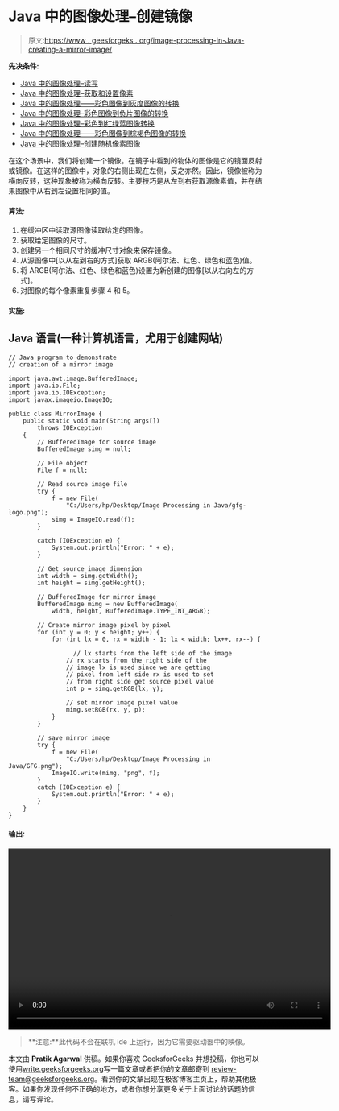 # Java 中的图像处理–创建镜像

> 原文:[https://www . geesforgeks . org/image-processing-in-Java-creating-a-mirror-image/](https://www.geeksforgeeks.org/image-processing-in-java-creating-a-mirror-image/)

**先决条件:**

*   [Java 中的图像处理–读写](https://www.geeksforgeeks.org/image-processing-in-java-read-and-write/)
*   [Java 中的图像处理–获取和设置像素](https://www.geeksforgeeks.org/image-processing-in-java-get-and-set-pixels/)
*   [Java 中的图像处理——彩色图像到灰度图像的转换](https://www.geeksforgeeks.org/image-processing-in-java-colored-image-to-grayscale-image-conversion/)
*   [Java 中的图像处理–彩色图像到负片图像的转换](https://www.geeksforgeeks.org/image-processing-in-java-colored-image-to-negative-image-conversion/)
*   [Java 中的图像处理–彩色到红绿蓝图像转换](https://www.geeksforgeeks.org/image-processing-in-java-colored-to-red-green-blue-image-conversion/)
*   [Java 中的图像处理——彩色图像到棕褐色图像的转换](https://www.geeksforgeeks.org/image-processing-in-java-colored-image-to-sepia-image-conversion/)
*   [Java 中的图像处理–创建随机像素图像](https://www.geeksforgeeks.org/image-processing-in-java-creating-a-random-pixel-image/)

在这个场景中，我们将创建一个镜像。在镜子中看到的物体的图像是它的镜面反射或镜像。在这样的图像中，对象的右侧出现在左侧，反之亦然。因此，镜像被称为横向反转，这种现象被称为横向反转。主要技巧是从左到右获取源像素值，并在结果图像中从右到左设置相同的值。

#### **算法:**

1.  在缓冲区中读取源图像读取给定的图像。
2.  获取给定图像的尺寸。
3.  创建另一个相同尺寸的缓冲尺寸对象来保存镜像。
4.  从源图像中[以从左到右的方式]获取 ARGB(阿尔法、红色、绿色和蓝色)值。
5.  将 ARGB(阿尔法、红色、绿色和蓝色)设置为新创建的图像[以从右向左的方式]。
6.  对图像的每个像素重复步骤 4 和 5。

#### 实施:

## Java 语言(一种计算机语言，尤用于创建网站)

```
// Java program to demonstrate
// creation of a mirror image

import java.awt.image.BufferedImage;
import java.io.File;
import java.io.IOException;
import javax.imageio.ImageIO;

public class MirrorImage {
    public static void main(String args[])
        throws IOException
    {
        // BufferedImage for source image
        BufferedImage simg = null;

        // File object
        File f = null;

        // Read source image file
        try {
            f = new File(
                "C:/Users/hp/Desktop/Image Processing in Java/gfg-logo.png");
            simg = ImageIO.read(f);
        }

        catch (IOException e) {
            System.out.println("Error: " + e);
        }

        // Get source image dimension
        int width = simg.getWidth();
        int height = simg.getHeight();

        // BufferedImage for mirror image
        BufferedImage mimg = new BufferedImage(
            width, height, BufferedImage.TYPE_INT_ARGB);

        // Create mirror image pixel by pixel
        for (int y = 0; y < height; y++) {
            for (int lx = 0, rx = width - 1; lx < width; lx++, rx--) {

                  // lx starts from the left side of the image
                // rx starts from the right side of the
                // image lx is used since we are getting
                // pixel from left side rx is used to set
                // from right side get source pixel value
                int p = simg.getRGB(lx, y);

                // set mirror image pixel value
                mimg.setRGB(rx, y, p);
            }
        }

        // save mirror image
        try {
            f = new File(
                "C:/Users/hp/Desktop/Image Processing in Java/GFG.png");
            ImageIO.write(mimg, "png", f);
        }
        catch (IOException e) {
            System.out.println("Error: " + e);
        }
    }
}
```

#### 输出:

<video class="wp-video-shortcode" id="video-140076-1" width="640" height="360" preload="metadata" controls=""><source type="video/mp4" src="https://media.geeksforgeeks.org/wp-content/uploads/20211111233223/Image-Processing-In-Java---Set-8-1.mp4?_=1">[https://media.geeksforgeeks.org/wp-content/uploads/20211111233223/Image-Processing-In-Java---Set-8-1.mp4](https://media.geeksforgeeks.org/wp-content/uploads/20211111233223/Image-Processing-In-Java---Set-8-1.mp4)</video>

> **注意:**此代码不会在联机 ide 上运行，因为它需要驱动器中的映像。

本文由 **Pratik Agarwal** 供稿。如果你喜欢 GeeksforGeeks 并想投稿，你也可以使用[write.geeksforgeeks.org](https://write.geeksforgeeks.org)写一篇文章或者把你的文章邮寄到 review-team@geeksforgeeks.org。看到你的文章出现在极客博客主页上，帮助其他极客。如果你发现任何不正确的地方，或者你想分享更多关于上面讨论的话题的信息，请写评论。